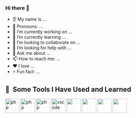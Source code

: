 ### Hi there 👋
* 👂 My name is ...
* 👩 Pronouns: ...
* 🔭 I’m currently working on ...
* 🌱 I’m currently learning ...
* 🤝 I’m looking to collaborate on ...
* 🤔 I’m looking for help with ...
* 💬 Ask me about ...
* 📫 How to reach me: ...
* ❤️ I love ...
* ⚡ Fun fact: ...


<h2> 🚀 &nbsp;Some Tools I Have Used and Learned</h2>
<p align="left">
  <img src="https://cdn.jsdelivr.net/gh/devicons/devicon/icons/html5/html5-original.svg" alt="php" width="45" height="45"/>
  <img src="https://cdn.jsdelivr.net/gh/devicons/devicon/icons/css3/css3-original.svg" alt="php" width="45" height="45"/>
  <img src="https://cdn.jsdelivr.net/gh/devicons/devicon/icons/tailwindcss/tailwindcss-original.svg" alt="php" width="45" height="45"/>
<img src="https://cdn.jsdelivr.net/gh/devicons/devicon/icons/vscode/vscode-original.svg" alt="vscode" width="45" height="45"/>
<img src="https://cdn.jsdelivr.net/gh/devicons/devicon/icons/javascript/javascript-original.svg"  width="45" height="45"/>
<img src="https://cdn.jsdelivr.net/gh/devicons/devicon/icons/vercel/vercel-original.svg"  width="45" height="45"/>
  <img src="https://cdn.jsdelivr.net/gh/devicons/devicon/icons/react/react-original.svg"  width="45" height="45"/>
   <img src="https://cdn.jsdelivr.net/gh/devicons/devicon/icons/mongoose/mongoose-original.svg" width="45" height="45"/>
</p>
